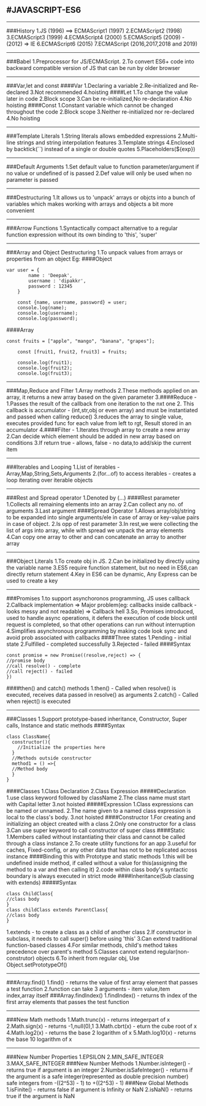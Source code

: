 #JAVASCRIPT-ES6
---
---
###History
1.JS (1996) ==> ECMAScript1 (1997)
2.ECMAScript2 (1998)
3.ECMAScript3 (1999)
4.ECMAScript4 (2000)
5.ECMAScript5 (2009) - (2012) => IE
6.ECMAScript6 (2015)
7.ECMAScript (2016,2017,2018 and 2019)
***
###Babel
1.Preprocessor for JS/ECMAScript.
2.To convert ES6+ code into backward compatible version of JS that can be run by older browser
***
###Var,let and const
####Var
1.Declaring a variable
2.Re-initialized and Re-declared
3.Not recommended
4.hoisting
####Let
1.To change the value later in code
2.Block scope
3.Can be re-initialized,No re-declaration
4.No hoisting
####Const
1.Constant variable which cannot be changed throughout the code
2.Block scope
3.Neither re-initialized nor re-declared
4.No hoisting
***
###Template Literals
1.String literals allows embedded expressions
2.Multi-line strings and string interpolation features
3.Template strings
4.Enclosed by backtick(``) instead of a single or double quotes
5.Placeholders(\${exp})
***
###Default Arguments
1.Set default value to function parameter/argument if no value or undefined of is passed
2.Def value will only be used when no parameter is passed
***
###Destructuring
1.It allows us to 'unpack' arrays or objcts into a bunch of variables which makes working with arrays and objects a bit more convenient
***
###Arrow Functions
1.Syntactically compact alternative to a regular function expression without its own binding to 'this', 'super'
***
###Array and Object Destructuring
1.To unpack values from arrays or properties from an object
Eg:
####Object
```
var user = {
        name : 'Deepak',
        username : 'dipakkr',
        password : 12345
    }

    const {name, username, password} = user;
    console.log(name);
    console.log(username);
    console.log(password);
```
####Array
```
const fruits = ["apple", "mango", "banana", "grapes"];

    const [fruit1, fruit2, fruit3] = fruits;

    console.log(fruit1); 
    console.log(fruit2); 
    console.log(fruit3); 
```
***
###Map,Reduce and Filter
1.Array methods
2.These methods applied on an array, it returns a new array based on the given parameter
3.####Reduce - 
1.Passes the result of the callback from one iteration to the nxt one
2. This callback is accumulator - (int,str,obj or even array) and must be instantiated and passed when calling reduce()
3.reduces the array to single value, executes provided func for each value from left to rgt, Result stored in an accumulator
4.####Filter -
1.Iterates through array to create a new array
2.Can decide which element should be added in new array based on conditions
3.If return true - allows, false - no data,to add/skip the current item
***
###Iterables and Looping
1.List of iterables - Array,Map,String,Sets,Arguments
2.(for...of) to access iterables - creates a loop iterating over iterable objects
***
###Rest and Spread operator
1.Denoted by (...)
####Rest parameter
1.Collects all remaining elements into an array
2.Can collect any no. of arguments
3.Last argument
####Spread Operator
1.Allows array/obj/string to be expanded into single arguments/ele in case of array or key-value pairs in case of object.
2.Is opp of rest parameter
3.In rest,we were collecting the list of args into array, while with spread we unpack the array elements
4.Can copy one array to other and can concatenate an array to another array
***
###Object Literals
1.To create obj in JS.
2.Can be initialized by directly using the variable name
3.ES5 require function statement, but no need in ES6,can directly return statement
4.Key in ES6 can be dynamic, Any Express can be used to create a key
***
###Promises
1.to support asynchoronos programming, JS uses callback
2.Callback implementation => Major problem(eg: callbacks inside callback - looks messy and not readable) => Callback hell
3.So, Promises introduced, used to handle async operations, it defers the execution of code block until request is completed, so that other operations can run without interruption
4.Simplifies asynchronous programming by making code look sync and avoid prob associated with callbacks
####Three states
1.Pending - initial state
2.Fulfilled - completed successfully
3.Rejected - failed
####Syntax
```
const promise = new Promise((resolve,reject) => {
//promise body
//call resolve() - complete
//call reject() - failed
})
```
####then() and catch() methods
1.then() - Called when resolve() is executed, receives data passed in resolve() as arguments
2.catch() - Called when reject() is executed
***
###Classes 
1.Support prototype-based inheritance, Constructor, Super calls, Instance and static methods
####Syntax
```
class ClassName{
  constructor(){
    //Initialize the properties here
  }
  //Methods outside constructor
  method1 = () =>{
  //Method body
  }
} 
```
####Classes
1.Class Declaration
2.Class Expression
#####Declaration
1.use class keyword followed by className
2.The class name must start with Capital letter
3.not hoisted
#####Expression
1.Class expressions can be named or unnamed. 
2.The name given to a named class expression is local to the class's body.
3.not hoisted
####Constructor
1.For creating and initializing an object created with a class
2.Only one constructor for a class
3.Can use super keyword to call constructor of super class
####Static
1.Members called without instantiating their class and cannot be called through a class instance
2.To create utility functions for an app
3.useful for caches, Fixed-config, or any other data that has not to be replicated across instance
####Binding this with Prototype and static methods
1.this will be undefined inside method, if called without a value for this(assigning the method to a var and then calling it)
2.code within class body's syntactic boundary is always executed in strict mode
####Inheritance(Sub classing with extends)
#####Syntax
```
class ChildClass{
//class body
}
class childClass extends ParentClass{
//class body
}
```
1.extends - to create a class as a child of another class
2.If constructor in subclass, it needs to call super() before using 'this'
3.Can extend traditional function-based classes
4.For similar methods, child's method takes precedence over parent's method
5.Classes cannot extend regular(non-construtor) objects
6.To inherit from regular obj, Use Object.setPrototypeOf()
***
###Array.find()
1.find() - returns the value of first array element that passes a test function
2.function can take 3 arguments - item value,item index,array itself
###Array.findIndex()
1.findIndex() - returns th index of the first array elements that passes the test function
***
###New Math methods
1.Math.trunc(x) - returns integerpart of x
2.Math.sign(x) - returns -1,null(0),1
3.Math.cbrt(x) -  eturn the cube root of x
4.Math.log2(x) - returns the base 2 logarithm of x
5.Math.log10(x) - returns the base 10 logarithm of x
***
###New Number Properties
1.EPSILON 
2.MIN_SAFE_INTEGER
3.MAX_SAFE_INTEGER
###New Number Methods
1.Number.isInteger() - returns true if argument is an integer
2.Number.isSafeInteger() - returns if the argument is a safe integer(represented as double precision number)
safe integers  from -((2^53) - 1) to +((2^53) - 1)
###New Global Methods
1.isFinite() - returns false if argument is Infinity or NaN
2.isNaN() - returns true if the argument is NaN
